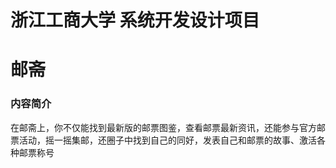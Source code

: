 # 浙江工商大学 系统开发设计项目

# 邮斋

### 内容简介

在邮斋上，你不仅能找到最新版的邮票图鉴，查看邮票最新资讯，还能参与官方邮票活动，摇一摇集邮，还圈子中找到自己的同好，发表自己和邮票的故事、激活各种邮票称号



